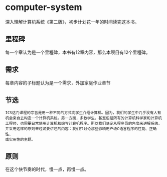 # computer-system
深入理解计算机系统《第二版》，初步计划花一年的时间读完这本书。

## 里程碑
每一个章认为是一个里程碑，本书有12章内容，那么本项目有12个里程碑。

## 需求
每章内容的子标题认为是一个需求，外加家庭作业章节


## 节选
```
ICS这门课程的宗旨是用一种不同的方式向学生介绍计算机。因为，我们的学生中几乎没有人有
机会亲自去构造一个计算机系统。另一方面，多数学生，甚至包括所有的计算机科学家和计算机
工程师，也需要日常使用计算机和编写计算机程序。所以我们决定从程序员的角度来讲解系统，
并采用这样的原则来过滤要讲述的内容：我们只讨论那些影响用户级C语言程序的性能、正确性、
或实用性的主题。
```

## 原则
在这个快节奏的时代，慢一点，再慢一点。
